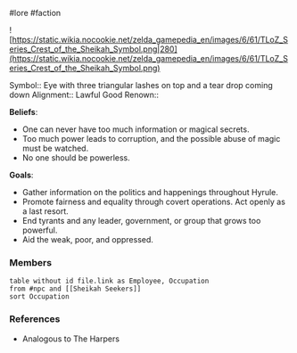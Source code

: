  #lore #faction

![https://static.wikia.nocookie.net/zelda_gamepedia_en/images/6/61/TLoZ_Series_Crest_of_the_Sheikah_Symbol.png|280](https://static.wikia.nocookie.net/zelda_gamepedia_en/images/6/61/TLoZ_Series_Crest_of_the_Sheikah_Symbol.png)

Symbol:: Eye with three triangular lashes on top and a tear drop coming down
Alignment:: Lawful Good
Renown:: 

**Beliefs**:

- One can never have too much information or magical secrets.
- Too much power leads to corruption, and the possible abuse of magic must be watched.
- No one should be powerless.

**Goals**:

 - Gather information on the politics and happenings throughout Hyrule.
 - Promote fairness and equality through covert operations. Act openly as a last resort.
 - End tyrants and any leader, government, or group that grows too powerful.
 - Aid the weak, poor, and oppressed.

### Members

```dataview
table without id file.link as Employee, Occupation
from #npc and [[Sheikah Seekers]]
sort Occupation
```

### References

* Analogous to The Harpers
